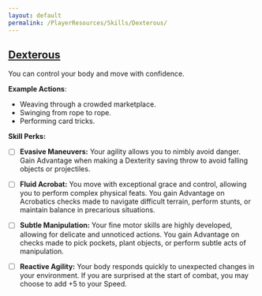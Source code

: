 ```yaml
---
layout: default
permalink: /PlayerResources/Skills/Dexterous/
---
```

## [Dexterous](#Dexterous)
You can control your body and move with confidence.

**Example Actions**:

- Weaving through a crowded marketplace.
- Swinging from rope to rope.
- Performing card tricks.

**Skill Perks:**

- [ ] **Evasive Maneuvers:** Your agility allows you to nimbly avoid danger. Gain Advantage when making a Dexterity saving throw to avoid falling objects or projectiles.
  
- [ ] **Fluid Acrobat:** You move with exceptional grace and control, allowing you to perform complex physical feats. You gain Advantage on Acrobatics checks made to navigate difficult terrain, perform stunts, or maintain balance in precarious situations.
  
- [ ] **Subtle Manipulation:** Your fine motor skills are highly developed, allowing for delicate and unnoticed actions. You gain Advantage on checks made to pick pockets, plant objects, or perform subtle acts of manipulation.
  
- [ ] **Reactive Agility:** Your body responds quickly to unexpected changes in your environment. If you are surprised at the start of combat, you may choose to add +5 to your Speed.